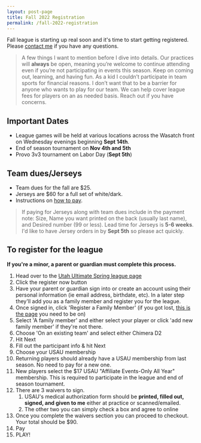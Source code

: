 ```yaml
---
layout: post-page
title: Fall 2022 Registration
permalink: /fall-2022-registration
--- 
```


Fall league is starting up real soon and it's time to start getting registered. Please [contact me](mailto:chimera.ulti@gmail.com) if you have any questions.

> A few things I want to mention before I dive into details. Our practices will **always** be open, meaning you’re welcome to continue attending even if you’re not participating in events this season. Keep on coming out, learning, and having fun. As a kid I couldn’t participate in team sports for financial reasons. I don’t want that to be a barrier for anyone who wants to play for our team. We can help cover league fees for players on an as needed basis. Reach out if you have concerns.

## Important Dates
* League games will be held at various locations across the Wasatch front on Wednesday evenings beginning **Sept 14th**.
* End of season tournament on **Nov 4th and 5th**
* Provo 3v3 tournament on Labor Day (**Sept 5th**)

## Team dues/Jerseys
* Team dues for the fall are $25. 
* Jerseys are $60 for a full set of white/dark.
* Instructions on [how to pay](/pay).
> If paying for Jerseys along with team dues include in the payment note: Size, Name you want printed on the back (usually last name), and Desired number (99 or less). Lead time for Jerseys is **5-6 weeks**. I'd like to have Jersey orders in by **Sept 5th** so please act quickly.

## To register for the league
**If you're a minor, a parent or guardian must complete this process.**

1. Head over to the [Utah Ultimate Spring league page](https://utahultimate.org/e/youth-spring-league-2022)
2. Click the register now button 
3. Have your parent or guardian sign into or create an account using their personal information (ie email address, birthdate, etc). In a later step they'll add you as a family member and register you for the league.
4. Once signed in, click 'Register a Family Member' (if you got lost, [this is the page](https://utahultimate.org/e/youth-spring-league-2022/register?new=1) you need to be on)
5. Select 'A family member' and either select your player or click 'add new family member' if they're not there.
6. Choose 'On an existing team' and select either Chimera D2
7. Hit Next
8. Fill out the participant info & hit Next
9. Choose your USAU membership
  1. Returning players should already have a USAU membership from last season. No need to pay for a new one.
  2. New players select the $17 USAU "Affiliate Events-Only All Year" membership. This is required to participate in the league and end of season tournament.
10. There are 3 waivers to sign.
	1. USAU's medical authorization form should be **printed, filled out, signed, and given to me** either at practice or scanned/emailed.
	2. The other two you can simply check a box and agree to online
11. Once you complete the waivers section you can proceed to checkout. Your total should be $90.
12. Pay
13. PLAY!
